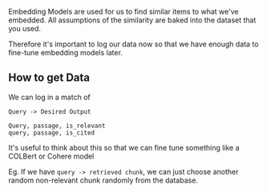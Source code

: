 
Embedding Models are used for us to find similar items to what we've embedded. All assumptions of the similarity are baked into the dataset that you used.

Therefore it's important to log our data now so that we have enough data to fine-tune embedding models later.

## How to get Data

We can log in a match of 

```
Query -> Desired Output
```

```
Query, passage, is_relevant
query, passage, is_cited
```

It's useful to think about this so that we can fine tune something like a COLBert or Cohere model

Eg. If we have `query -> retrieved chunk`, we can just choose another random non-relevant chunk randomly from the database.